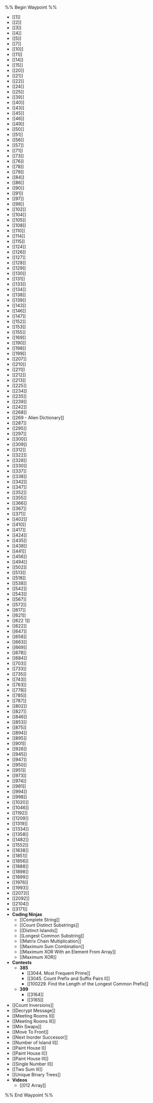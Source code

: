 %% Begin Waypoint %%
- [[1]]
- [[2]]
- [[3]]
- [[4]]
- [[5]]
- [[7]]
- [[10]]
- [[11]]
- [[14]]
- [[15]]
- [[20]]
- [[21]]
- [[22]]
- [[24]]
- [[25]]
- [[39]]
- [[40]]
- [[43]]
- [[45]]
- [[46]]
- [[49]]
- [[50]]
- [[51]]
- [[56]]
- [[57]]
- [[71]]
- [[73]]
- [[76]]
- [[78]]
- [[79]]
- [[84]]
- [[86]]
- [[90]]
- [[91]]
- [[97]]
- [[98]]
- [[102]]
- [[104]]
- [[105]]
- [[108]]
- [[110]]
- [[114]]
- [[115]]
- [[124]]
- [[126]]
- [[127]]
- [[128]]
- [[129]]
- [[130]]
- [[131]]
- [[133]]
- [[134]]
- [[138]]
- [[139]]
- [[143]]
- [[146]]
- [[147]]
- [[152]]
- [[153]]
- [[155]]
- [[169]]
- [[190]]
- [[198]]
- [[199]]
- [[207]]
- [[210]]
- [[211]]
- [[212]]
- [[213]]
- [[225]]
- [[234]]
- [[235]]
- [[239]]
- [[242]]
- [[268]]
- [[269 - Alien Dictionary]]
- [[287]]
- [[295]]
- [[297]]
- [[300]]
- [[309]]
- [[312]]
- [[322]]
- [[328]]
- [[330]]
- [[337]]
- [[338]]
- [[342]]
- [[347]]
- [[352]]
- [[355]]
- [[366]]
- [[367]]
- [[371]]
- [[402]]
- [[410]]
- [[417]]
- [[424]]
- [[435]]
- [[438]]
- [[441]]
- [[456]]
- [[494]]
- [[502]]
- [[513]]
- [[518]]
- [[538]]
- [[542]]
- [[543]]
- [[567]]
- [[572]]
- [[617]]
- [[621]]
- [[622 1]]
- [[622]]
- [[647]]
- [[658]]
- [[663]]
- [[669]]
- [[678]]
- [[684]]
- [[703]]
- [[733]]
- [[735]]
- [[743]]
- [[763]]
- [[778]]
- [[785]]
- [[787]]
- [[802]]
- [[827]]
- [[846]]
- [[853]]
- [[875]]
- [[894]]
- [[895]]
- [[901]]
- [[926]]
- [[945]]
- [[947]]
- [[950]]
- [[951]]
- [[973]]
- [[974]]
- [[981]]
- [[994]]
- [[998]]
- [[1020]]
- [[1046]]
- [[1192]]
- [[1209]]
- [[1319]]
- [[1334]]
- [[1358]]
- [[1482]]
- [[1552]]
- [[1838]]
- [[1851]]
- [[1856]]
- [[1888]]
- [[1898]]
- [[1899]]
- [[1976]]
- [[1993]]
- [[2073]]
- [[2092]]
- [[2104]]
- [[3171]]
- **Coding Ninjas**
	- [[Complete String]]
	- [[Count Distinct Substrings]]
	- [[Distinct Islands]]
	- [[Longest Common Substring]]
	- [[Matrix Chain Multiplication]]
	- [[Maximum Sum Combination]]
	- [[Maximum XOR With an Element From Array]]
	- [[Maximum XOR]]
- **Contests**
	- **385**
		- [[3044. Most Frequent Prime]]
		- [[3045. Count Prefix and Suffix Pairs II]]
		- [[100229. Find the Length of the Longest Common Prefix]]
	- **399**
		- [[3164]]
		- [[3165]]
- [[Count Inversions]]
- [[Decrypt Message]]
- [[Meeting Rooms II]]
- [[Meeting Rooms III]]
- [[Min Swaps]]
- [[Move To Front]]
- [[Next Inorder Successor]]
- [[Number of Island II]]
- [[Paint House I]]
- [[Paint House II]]
- [[Paint House III]]
- [[Single Number II]]
- [[Two Sum III]]
- [[Unique Binary Trees]]
- **Videos**
	- [[012 Array]]

%% End Waypoint %%